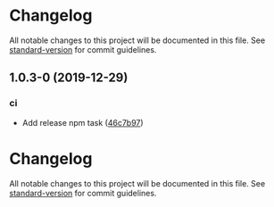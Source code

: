 # Changelog

All notable changes to this project will be documented in this file. See [standard-version](https://github.com/conventional-changelog/standard-version) for commit guidelines.

## 1.0.3-0 (2019-12-29)


### ci

* Add release npm task ([46c7b97](https://github.com/peaceiris/actions-mdbook/commit/46c7b97009d957675bc10db508f94067812094d7))



# Changelog

All notable changes to this project will be documented in this file. See [standard-version](https://github.com/conventional-changelog/standard-version) for commit guidelines.
